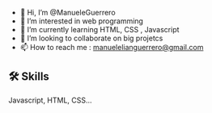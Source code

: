 - 👋 Hi, I’m @ManueleGuerrero
- 👀 I’m interested in web programming
- 🌱 I’m currently learning HTML, CSS , Javascript
- 💞️ I’m looking to collaborate on big projetcs
- 📫 How to reach me : manuelelianguerrero@gmail.com

<!---
ManueleGuerrero/ManueleGuerrero is a ✨ special ✨ repository because its `README.md` (this file) appears on your GitHub profile.
You can click the Preview link to take a look at your changes.
--->

## 🛠 Skills
Javascript, HTML, CSS...
